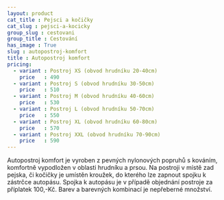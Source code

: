 ```yaml
---
layout: product
cat_title : Pejsci a kočičky
cat_slug : pejsci-a-kocicky
group_slug : cestovani
group_title : Cestování
has_image : True
slug : autopostroj-komfort
title : Autopostroj komfort
pricing:
  - variant : Postroj XS (obvod hrudníku 20-40cm)
    price   : 490
  - variant : Postroj S (obvod hrudníku 30-50cm)
    price   : 510
  - variant : Postroj M (obvod hrudníku 40-60cm)
    price   : 530
  - variant : Postroj L (obvod hrudníku 50-70cm)
    price   : 550
  - variant : Postroj XL (obvod hrudníku 60-80cm)
    price   : 570
  - variant : Postroj XXL (obvod hrudníku 70-90cm)
    price   : 590
---
```


Autopostroj komfort je vyroben z pevných nylonových popruhů s kováním, komfortně vypodložen v oblasti hrudníku a prsou. Na postroji v místě zad pejska, či kočičky je umístěn kroužek, do kterého lze zapnout spojku k zástrčce autopásu. Spojka k autopásu je v případě objednání postroje za příplatek 100,-Kč. Barev a barevných kombinací je nepřeberné množství.

